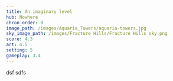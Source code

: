 ```yaml
---
title: An imaginary level
hub: Nowhere
chron_order: 0
image_path: /images/Aquaria_Towers/aquaria-towers.jpg
sky_image_path: /images/Fracture Hills/Fracture Hills sky.png
score: 4.3
art: 4.5
setting: 5
gameplay: 3.4
---
```

dsf
sdfs
